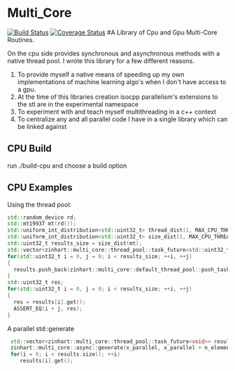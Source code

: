 # Multi_Core
[![Build Status](https://travis-ci.com/zinhart/multi_core.svg?branch=testing)](https://travis-ci.com/zinhart/multi_core)
[![Coverage Status](https://coveralls.io/repos/github/zinhart/multi_core/badge.svg?branch=testing)](https://coveralls.io/github/zinhart/multi_core?branch=testing)
#A Library of Cpu and Gpu Multi-Core Routines.

On the cpu side provides synchronous and asynchronous methods with a native thread pool.
I wrote this library for a few different reasons.

1. To provide myself a native means of speeding up my own implementations of machine learning algo's when I don't have access to a gpu.
2. At the time of this libraries creation isocpp parallelism's extensions to the stl are in the experimental namespace
3. To experiment with and teach myself multithreading in a c++ context
4. To centralize any and all parallel code I have in a single library which can be linked against

## CPU Build
 run ./build-cpu and choose a build option

## CPU Examples
  Using the thread pool:
  ```cpp
  std::random_device rd;
  std::mt19937 mt(rd());
  std::uniform_int_distribution<std::uint32_t> thread_dist(1, MAX_CPU_THREADS);
  std::uniform_int_distribution<std::uint32_t> size_dist(1, MAX_CPU_THREADS);
  std::uint32_t results_size = size_dist(mt);
  std::vector<zinhart::multi_core::thread_pool::task_future<std::uint32_t>> results;
  for(std::uint32_t i = 0, j = 0; i < results_size; ++i, ++j)
  {	  
	results.push_back(zinhart::multi_core::default_thread_pool::push_task([](std::uint32_t a, std::uint32_t b){ return a + b;}, i , j));
  }
  std::uint32_t res;
  for(std::uint32_t i = 0, j = 0; i < results_size; ++i, ++j)
  {	  
	res = results[i].get();  
	ASSERT_EQ(i + j, res);
  }
 ```
 A parallel std::generate
```cpp
 std::vector<zinhart::multi_core::thread_pool::task_future<void>> results;
 zinhart::multi_core::async::generate(x_parallel, x_parallel + n_elements, generator, results);
 for(i = 0; i < results.size(); ++i)
	results[i].get();
```
